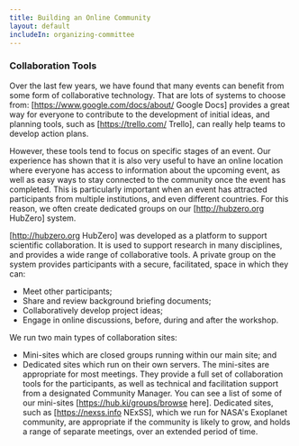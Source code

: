 ```yaml
---
title: Building an Online Community
layout: default
includeIn: organizing-committee
---
```

### Collaboration Tools 
Over the last few years, we have found that many events can benefit from some form of collaborative technology. That are lots of systems to choose from:  [https://www.google.com/docs/about/ Google Docs] provides a great way for everyone to contribute to the development of initial ideas, and planning tools, such as [https://trello.com/ Trello], can really help teams to develop action plans.

However, these tools tend to focus on specific stages of an event. Our experience has shown that it is also very useful to have an online location where everyone has access to information about the upcoming event, as well as easy ways to stay connected to the community once the event has completed. This is particularly important when an event has attracted participants from multiple institutions, and even different countries. For this reason, we often create dedicated groups on our [http://hubzero.org HubZero] system.

[http://hubzero.org HubZero] was developed as a platform to support scientific collaboration. It is used to support research in many disciplines, and provides a wide range of collaborative tools. A private group on the system provides participants with a secure, facilitated, space in which they can:
 * Meet other participants;
 * Share and review background briefing documents;
 * Collaboratively develop project ideas;
 * Engage in online discussions, before, during and after the workshop.

We run two main types of collaboration sites: 
 * Mini-sites which are closed groups running within our main site; and 
 * Dedicated sites which run on their own servers.
The mini-sites are appropriate for most meetings. They provide a full set of collaboration tools for the participants, as well as technical and facilitation support from a designated Community Manager. You can see a list of some of our mini-sites [https://hub.ki/groups/browse here]. Dedicated sites, such as [https://nexss.info NExSS], which we run for NASA's Exoplanet community, are appropriate if the community is likely to grow, and holds a range of separate meetings, over an extended period of time.
